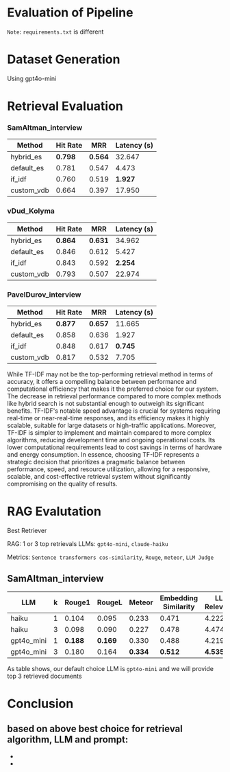 # Evaluation of Pipeline

`Note`: `requirements.txt` is different

# Dataset Generation

Using gpt4o-mini



# Retrieval Evaluation



### SamAltman_interview

| Method       | Hit Rate | MRR     | Latency (s)    |
|--------------|----------|---------|------------|
| hybrid_es    | **0.798** | **0.564**| 32.647  |
| default_es   | 0.781 | 0.547| 4.473   |
| if_idf       | 0.760 | 0.519| **1.927**   |
| custom_vdb   |  0.664 | 0.397| 17.950 |

### vDud_Kolyma

| Method       | Hit Rate | MRR     | Latency (s)   |
|--------------|----------|---------|------------|
| hybrid_es    | **0.864** | **0.631**| 34.962  |
| default_es   |  0.846 | 0.612| 5.427   |
| if_idf       | 0.843| 0.592| **2.254**   |
| custom_vdb   | 0.793 | 0.507| 22.974 |

### PavelDurov_interview

| Method       |  Hit Rate | MRR     | Latency (s)    |
|--------------|----------|---------|------------|
| hybrid_es    |  **0.877** | **0.657**| 11.665  |
| default_es   |  0.858 | 0.636| 1.927  |
| if_idf       |  0.848 | 0.617| **0.745**  |
| custom_vdb   |  0.817 | 0.532| 7.705  |


While TF-IDF may not be the top-performing retrieval method in terms of accuracy, it offers a compelling balance between performance and computational efficiency that makes it the preferred choice for our system. The decrease in retrieval performance compared to more complex methods like hybrid search is not substantial enough to outweigh its significant benefits. TF-IDF's notable speed advantage is crucial for systems requiring real-time or near-real-time responses, and its efficiency makes it highly scalable, suitable for large datasets or high-traffic applications. Moreover, TF-IDF is simpler to implement and maintain compared to more complex algorithms, reducing development time and ongoing operational costs. Its lower computational requirements lead to cost savings in terms of hardware and energy consumption. In essence, choosing TF-IDF represents a strategic decision that prioritizes a pragmatic balance between performance, speed, and resource utilization, allowing for a responsive, scalable, and cost-effective retrieval system without significantly compromising on the quality of results.


# RAG Evalutation

Best Retriever

RAG: 1 or 3 top retrievals
LLMs: `gpt4o-mini`, `claude-haiku`

Metrics: `Sentence transformers cos-similarity`, `Rouge`, `meteor`, `LLM Judge`

## SamAltman_interview

| LLM         | k | Rouge1  | RougeL  | Meteor | Embedding Similarity | LLM Relevance | LLM Correctness |
|-------------|---|---------|---------|--------|----------------------|---------------|-----------------|
| haiku       | 1 | 0.104   | 0.095   | 0.233  | 0.471                | 4.222         | 3.884           |
| haiku       | 3 | 0.098   | 0.090   | 0.227  | 0.478                | 4.474         | 4.267           |
| gpt4o_mini  | 1 |**0.188**|**0.169**| 0.330  | 0.488                | 4.219         | 3.938           |
| gpt4o_mini  | 3 | 0.180   | 0.164   |**0.334**| **0.512**           | **4.535**     | **4.395**       |


As table shows, our default choice LLM is `gpt4o-mini` and we will provide top 3 retrieved documents

# Conclusion
based on above best choice for retrieval algorithm, LLM and prompt:
-
-
-
